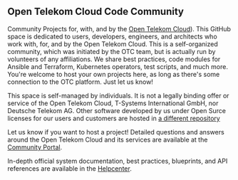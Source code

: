 ## Open Telekom Cloud Code Community

<!--
You can do mighty things with the power of [Markdown](https://docs.github.com/github/writing-on-github/getting-started-with-writing-and-formatting-on-github/basic-writing-and-formatting-syntax)
-->

Community Projects for, with, and by the [Open Telekom Cloud](https://open-telekom-cloud.com)). This GitHub space is dedicated to users, developers, engineers, and architects who work with, for, and by the Open Telekom Cloud. This is a self-organized community, which was initiated by the OTC team, but is actually run by volunteers of any affiliations. We share best practices, code modules for Ansible and Terraform, Kubernetes operators, test scripts, and much more. You're welcome to host your own projects here, as long as there's some connection to the OTC platform. Just let us know!

This space is self-managed by individuals. It is not a legally binding offer or service of the Open Telekom Cloud, T-Systems International GmbH, nor Deutsche Telekom AG. Other software developed by us under Open Surce licenses for our users and customers are hosted in [a different repository](https://github.com/opentelekomcloud/)

Let us know if you want to host a project! Detailed questions and answers around the Open Telekom Cloud and its services are available at the [Community Portal](https://community.open-telekom-cloud.com).

In-depth official system documentation, best practices, blueprints, and API references are available in the [Helpcenter](https://docs.otc.t-systems.com/).
